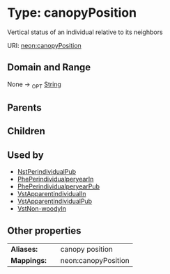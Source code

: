 
# Type: canopyPosition


Vertical status of an individual relative to its neighbors

URI: [neon:canopyPosition](https://data.neonscience.org/canopyPosition)


## Domain and Range

None ->  <sub>OPT</sub> [String](types/String.md)

## Parents


## Children


## Used by

 * [NstPerindividualPub](NstPerindividualPub.md)
 * [PhePerindividualperyearIn](PhePerindividualperyearIn.md)
 * [PhePerindividualperyearPub](PhePerindividualperyearPub.md)
 * [VstApparentindividualIn](VstApparentindividualIn.md)
 * [VstApparentindividualPub](VstApparentindividualPub.md)
 * [VstNon-woodyIn](VstNon-woodyIn.md)

## Other properties

|  |  |  |
| --- | --- | --- |
| **Aliases:** | | canopy position |
| **Mappings:** | | neon:canopyPosition |

